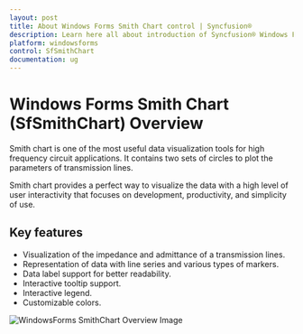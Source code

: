 ```yaml
---
layout: post
title: About Windows Forms Smith Chart control | Syncfusion®
description: Learn here all about introduction of Syncfusion® Windows Forms Smith Chart (SfSmithChart) control, its elements and more details.
platform: windowsforms
control: SfSmithChart
documentation: ug
---
```

# Windows Forms Smith Chart (SfSmithChart) Overview

Smith chart is one of the most useful data visualization tools for high frequency circuit applications. It contains two sets of circles to plot the parameters of transmission lines.

Smith chart provides a perfect way to visualize the data with a high level of user interactivity that focuses on development, productivity, and simplicity of use.

## Key features

* Visualization of the impedance and admittance of a transmission lines.
* Representation of data with line series and various types of markers.
* Data label support for better readability.
* Interactive tooltip support.
* Interactive legend.
* Customizable colors.

![WindowsForms SmithChart Overview Image](Overview_images/Overview_img1.png)